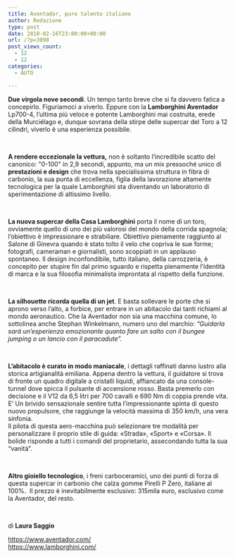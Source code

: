 ```yaml
---
title: Aventador, puro talento italiano
author: Redazione
type: post
date: 2010-02-16T23:00:00+00:00
url: /?p=3898
post_views_count:
  - 12
  - 12
categories:
  - AUTO

---
```

**Due virgola nove secondi**. Un tempo tanto breve che si fa davvero fatica a concepirlo. Figuriamoci a viverlo. Eppure con la **Lamborghini Aventador** Lp700-4, l&#8217;ultima pi&ugrave; veloce e potente Lamborghini mai costruita, erede della Murci&eacute;lago e, dunque sovrana della stirpe delle supercar del Toro a 12 cilindri, viverlo &egrave; una esperienza possibile.

&nbsp;

**A rendere eccezionale la vettura,** non &egrave; soltanto l&#8217;incredibile scatto del canonico: "0-100" in 2,9 secondi, appunto, ma un mix pressoch&eacute; unico di **prestazioni e design** che trova nella specialissima struttura in fibra di carbonio, la sua punta di eccellenza, figlia della lavorazione altamente tecnologica per la quale Lamborghini sta diventando un laboratorio di sperimentazione di altissimo livello.

&nbsp;

**La nuova supercar della Casa Lamborghini** porta il nome di un toro, ovviamente quello di uno dei pi&ugrave; valorosi del mondo della corrida spagnola; l&#8217;obiettivo &egrave; impressionare e strabiliare. Obiettivo pienamente raggiunto al Salone di Ginevra quando &egrave; stato tolto il velo che copriva le sue forme; fotografi, cameraman e giornalisti, sono scoppiati in un applauso spontaneo. Il design inconfondibile, tutto italiano, della carrozzeria, &egrave; concepito per stupire fin dal primo sguardo e rispetta pienamente l&#8217;identit&agrave; di marca e la sua filosofia minimalista improntata al rispetto della funzione.

&nbsp;

**La silhouette ricorda quella di un jet**. E basta sollevare le porte che si aprono verso l&#8217;alto, a forbice, per entrare in un abitacolo dai tanti richiami al mondo aeronautico. Che la Aventador non&nbsp;sia una macchina comune, lo sottolinea anche Stephan Winkelmann, numero uno del marchio: _&ldquo;Guidarla sar&agrave; un&rsquo;esperienza emozionante quanto fare un salto con il bungee jumping o un lancio con il paracadute&rdquo;._

&nbsp;

**L&#8217;abitacolo &egrave; curato in modo maniacale**, i dettagli raffinati danno lustro alla storica artigianalit&agrave; emiliana. Appena dentro la vettura, il guidatore si trova di fronte un quadro digitale a cristalli liquidi, affiancato da una console-tunnel dove spicca il pulsante di accensione rosso. Basta premerlo con decisione e il V12 da 6,5 litri per 700 cavalli e 690 Nm di coppia prende vita. E&#8217; Un brivido sensazionale sentire tutta l&#8217;impressionante spinta di questo nuovo propulsore, che raggiunge la velocit&agrave; massima di 350 km/h, una vera sinfonia.  
Il pilota di questa aero-macchina pu&ograve; selezionare tre modalit&agrave; per personalizzare il proprio stile di guida: &laquo;Strada&raquo;, &laquo;Sport&raquo; e &laquo;Corsa&raquo;. Il bolide risponde a tutti i comandi del proprietario, assecondando tutta la sua &ldquo;vanit&agrave;&rdquo;.

&nbsp;

**Altro gioiello tecnologico**, i freni carboceramici, uno dei punti di forza di questa supercar in carbonio che calza&nbsp;gomme Pirelli P Zero, italiane al 100%.&nbsp; Il prezzo &egrave; inevitabilmente esclusivo: 315mila euro, esclusivo come la Aventador, del resto.

&nbsp;

di **Laura Saggio**

<https://www.aventador.com/>  
<https://www.lamborghini.com/>